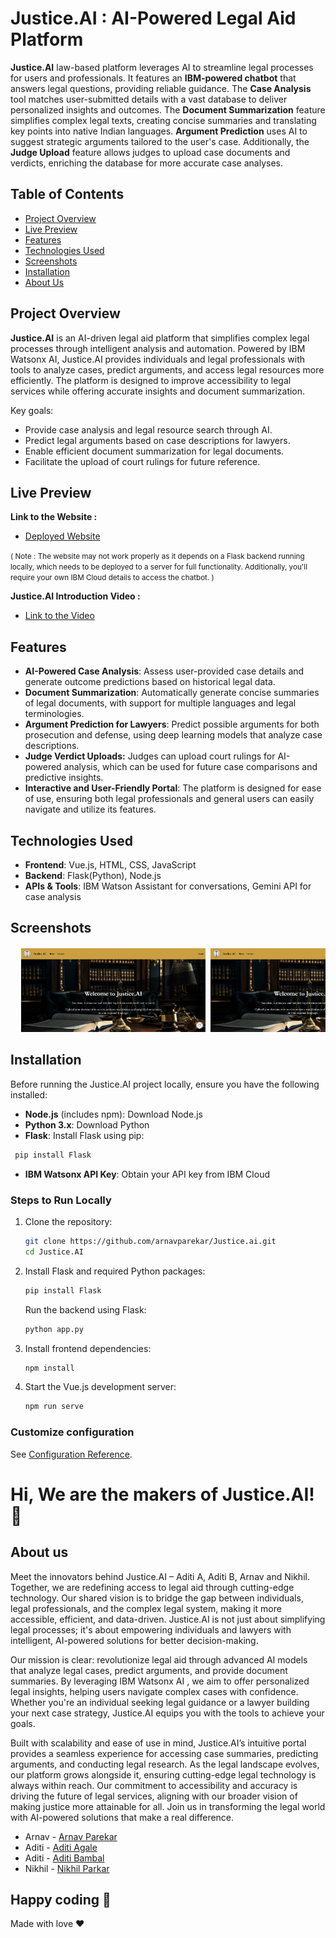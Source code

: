 # Justice.AI : AI-Powered Legal Aid Platform
**Justice.AI** law-based platform leverages AI to streamline legal processes for users and professionals. It features an **IBM-powered chatbot** that answers legal questions, providing reliable guidance. The **Case Analysis** tool matches user-submitted details with a vast database to deliver personalized insights and outcomes. The **Document Summarization** feature simplifies complex legal texts, creating concise summaries and translating key points into native Indian languages. **Argument Prediction** uses AI to suggest strategic arguments tailored to the user's case. Additionally, the **Judge Upload** feature allows judges to upload case documents and verdicts, enriching the database for more accurate case analyses.

## Table of Contents
- [Project Overview](#project-overview)
- [Live Preview](#live-preview)
- [Features](#features)
- [Technologies Used](#technologies-used)
- [Screenshots](#screenshots)
- [Installation](#installation)
- [About Us](#about-us)

## Project Overview
**Justice.AI** is an AI-driven legal aid platform that simplifies complex legal processes through intelligent analysis and automation. Powered by IBM Watsonx AI, Justice.AI provides individuals and legal professionals with tools to analyze cases, predict arguments, and access legal resources more efficiently. The platform is designed to improve accessibility to legal services while offering accurate insights and document summarization.

Key goals:
- Provide case analysis and legal resource search through AI.
- Predict legal arguments based on case descriptions for lawyers.
- Enable efficient document summarization for legal documents.
- Facilitate the upload of court rulings for future reference.

## Live Preview 

**Link to the Website :**

- [Deployed Website](https://justice-ai.vercel.app/)
<p><small> ( Note : The website may not work properly as it depends on a Flask backend running locally, which needs to be deployed to a server for full functionality. Additionally, you'll require your own IBM Cloud details to access the chatbot. ) </small></p>

**Justice.AI Introduction Video :**

- [Link to the Video](https://youtu.be/-_pAS1dKlac)

## Features
- **AI-Powered Case Analysis**: Assess user-provided case details and generate outcome predictions based on historical legal data.
- **Document Summarization**: Automatically generate concise summaries of legal documents, with support for multiple languages and legal terminologies.
- **Argument Prediction for Lawyers**: Predict possible arguments for both prosecution and defense, using deep learning models that analyze case descriptions.
- **Judge Verdict Uploads:** Judges can upload court rulings for AI-powered analysis, which can be used for future case comparisons and predictive insights.
- **Interactive and User-Friendly Portal**: The platform is designed for ease of use, ensuring both legal professionals and general users can easily navigate and utilize its features.

## Technologies Used
- **Frontend**: Vue.js, HTML, CSS, JavaScript
- **Backend**: Flask(Python), Node.js
- **APIs & Tools**: IBM Watson Assistant for conversations, Gemini API for case analysis

## Screenshots
<pre>
  <img src="https://github.com/arnavparekar/Justice.ai/blob/main/src/assets/Homepage.jpg" width ="295"> <img src="https://github.com/arnavparekar/Justice.ai/blob/main/src/assets/Chatbot.jpg" width ="295"> <img src="https://github.com/arnavparekar/Justice.ai/blob/main/src/assets/Services.jpg" width ="295"> <img src="https://github.com/arnavparekar/Justice.ai/blob/main/src/assets/Case%20Analysis.jpg" width ="295"> <img src="https://github.com/arnavparekar/Justice.ai/blob/main/src/assets/Document%20Summarization.jpg" width ="295"> <img src="https://github.com/arnavparekar/Justice.ai/blob/main/src/assets/Argument%20Prediction.jpg" width ="295"> <img src="https://github.com/arnavparekar/Justice.ai/blob/main/src/assets/Judge%20Upload.jpg" width ="295">
</pre>

## Installation
Before running the Justice.AI project locally, ensure you have the following installed:
- **Node.js** (includes npm): Download Node.js
- **Python 3.x**: Download Python
- **Flask**: Install Flask using pip:
 ```bash
  pip install Flask
  ```
- **IBM Watsonx API Key**: Obtain your API key from IBM Cloud

### Steps to Run Locally
1. Clone the repository:
    ```bash
    git clone https://github.com/arnavparekar/Justice.ai.git
    cd Justice.AI  
    ```

2. Install Flask and required Python packages:
    ```bash
    pip install Flask
    ```
    Run the backend using Flask:
    ```bash
    python app.py
    ```

4. Install frontend dependencies:
    ```bash
    npm install 
    ```

5. Start the Vue.js development server:
    ```bash
    npm run serve
    ```

### Customize configuration
See [Configuration Reference](https://cli.vuejs.org/config/).

# Hi, We are the makers of Justice.AI! 👋

## About us

Meet the innovators behind Justice.AI – Aditi A, Aditi B, Arnav and Nikhil. Together, we are redefining access to legal aid through cutting-edge technology. Our shared vision is to bridge the gap between individuals, legal professionals, and the complex legal system, making it more accessible, efficient, and data-driven. Justice.AI is not just about simplifying legal processes; it's about empowering individuals and lawyers with intelligent, AI-powered solutions for better decision-making.

Our mission is clear: revolutionize legal aid through advanced AI models that analyze legal cases, predict arguments, and provide document summaries. By leveraging IBM Watsonx AI , we aim to offer personalized legal insights, helping users navigate complex cases with confidence. Whether you're an individual seeking legal guidance or a lawyer building your next case strategy, Justice.AI equips you with the tools to achieve your goals.

Built with scalability and ease of use in mind, Justice.AI’s intuitive portal provides a seamless experience for accessing case summaries, predicting arguments, and conducting legal research. As the legal landscape evolves, our platform grows alongside it, ensuring cutting-edge legal technology is always within reach. Our commitment to accessibility and accuracy is driving the future of legal services, aligning with our broader vision of making justice more attainable for all. Join us in transforming the legal world with AI-powered solutions that make a real difference.

- Arnav - [Arnav Parekar](https://linkedin.com/in/arnav-parekar-b55786287/)
- Aditi - [Aditi Agale](https://www.linkedin.com/in/aditi-agale-981372289/)
- Aditi - [Aditi Bambal](https://www.linkedin.com/in/aditi-bambal-06640328b/)
- Nikhil - [Nikhil Parkar](https://www.linkedin.com/in/nikhil-parkar-49b600274/)

## Happy coding 💯

Made with love ❤️
